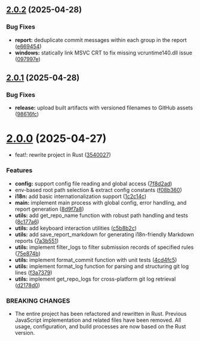 ## [2.0.2](https://github.com/analyticsjs/git-commit-analytics/compare/v2.0.1...v2.0.2) (2025-04-28)


### Bug Fixes

* **report:** deduplicate commit messages within each group in the report ([e669454](https://github.com/analyticsjs/git-commit-analytics/commit/e669454aaedbf02a2b2db495a9da0b3de3a5908c))
* **windows:** statically link MSVC CRT to fix missing vcruntime140.dll issue ([097997e](https://github.com/analyticsjs/git-commit-analytics/commit/097997e740a1a333ebd51e16f7a65fd3e9e69c96))

## [2.0.1](https://github.com/analyticsjs/git-commit-analytics/compare/v2.0.0...v2.0.1) (2025-04-28)


### Bug Fixes

* **release:** upload built artifacts with versioned filenames to GitHub assets ([98616fc](https://github.com/analyticsjs/git-commit-analytics/commit/98616fcdb6eff5cb75b4dbc1ae4f2143fe86692d))

# [2.0.0](https://github.com/analyticsjs/git-commit-analytics/compare/v1.5.1...v2.0.0) (2025-04-27)


* feat!: rewrite project in Rust ([3540027](https://github.com/analyticsjs/git-commit-analytics/commit/3540027a75cef19fa4a804391fd34bdb305a9d5f))


### Features

* **config:** support config file reading and global access ([7f8d2ad](https://github.com/analyticsjs/git-commit-analytics/commit/7f8d2adc7749329905230f7e443f515213c5d8b0))
* env-based root path selection & extract config constants ([f08b360](https://github.com/analyticsjs/git-commit-analytics/commit/f08b3607beb232277f427654fec310a8897b2df7))
* **i18n:** add basic internationalization support ([1c2c14c](https://github.com/analyticsjs/git-commit-analytics/commit/1c2c14cdceb3d6d4d86f9b9d89f9acc8ab9bd1e8))
* **main:** implement main process with global config, error handling, and report generation ([8d9f7a8](https://github.com/analyticsjs/git-commit-analytics/commit/8d9f7a8f31e9a56a8726beed8c6c41e8c92e5963))
* **utils:** add get_repo_name function with robust path handling and tests ([8c177a6](https://github.com/analyticsjs/git-commit-analytics/commit/8c177a6e699110eecdc5287d060da3a6fb23652e))
* **utils:** add keyboard interaction utilities ([c5b8b2c](https://github.com/analyticsjs/git-commit-analytics/commit/c5b8b2c1ba4a4ecc1e8f2862f6d894bd84eefc38))
* **utils:** add save_report_markdown for generating i18n-friendly Markdown reports ([7a3b551](https://github.com/analyticsjs/git-commit-analytics/commit/7a3b55107f2890425c6d83c8d8a4a67d924be026))
* **utils:** implement filter_logs to filter submission records of specified rules ([75e874b](https://github.com/analyticsjs/git-commit-analytics/commit/75e874b87a7578cf9941a350ebf8e97a1f4380d7))
* **utils:** implement format_commit function with unit tests ([4cd4fc5](https://github.com/analyticsjs/git-commit-analytics/commit/4cd4fc5b4d04d61655310784f8eb1543706a4b26))
* **utils:** implement format_log function for parsing and structuring git log lines ([f3a7379](https://github.com/analyticsjs/git-commit-analytics/commit/f3a737954fc65a3e1d45f48cea1085dcb7cb7bae))
* **utils:** implement get_repo_logs for cross-platform git log retrieval ([d2178d0](https://github.com/analyticsjs/git-commit-analytics/commit/d2178d026f85ed050c596b5e7000a73ea5bbd603))


### BREAKING CHANGES

* The entire project has been refactored and rewritten in Rust.
Previous JavaScript implementation and related files have been removed.
All usage, configuration, and build processes are now based on the Rust version.
